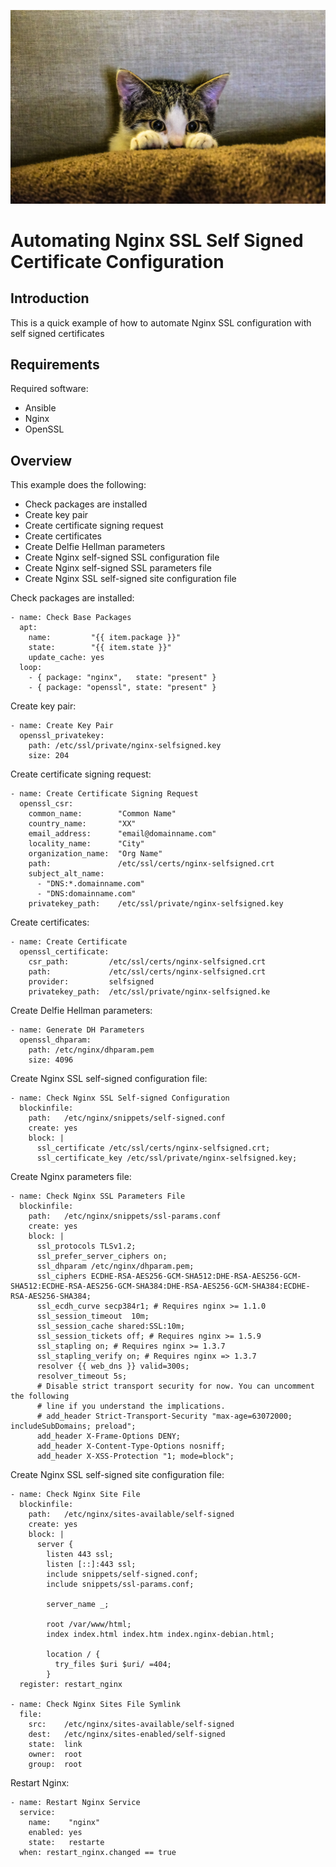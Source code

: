 ![alt tag](https://raw.githubusercontent.com/lateralblast/ansible-nginx-ssl-self-signed/master/images/self-signed.jpg)

Automating Nginx SSL Self Signed Certificate Configuration
==========================================================

Introduction
------------

This is a quick example of how to automate Nginx SSL configuration with self signed certificates

Requirements
------------

Required software:

- Ansible
- Nginx
- OpenSSL

Overview
--------

This example does the following:

- Check packages are installed
- Create key pair
- Create certificate signing request
- Create certificates
- Create Delfie Hellman parameters
- Create Nginx self-signed SSL configuration file
- Create Nginx self-signed SSL parameters file
- Create Nginx SSL self-signed site configuration file

Check packages are installed:

```
- name: Check Base Packages
  apt:
    name:         "{{ item.package }}"
    state:        "{{ item.state }}"
    update_cache: yes
  loop:
    - { package: "nginx",   state: "present" }
    - { package: "openssl", state: "present" }
```

Create key pair:

```
- name: Create Key Pair
  openssl_privatekey:
    path: /etc/ssl/private/nginx-selfsigned.key
    size: 204
```

Create certificate signing request:

```
- name: Create Certificate Signing Request
  openssl_csr:
    common_name:        "Common Name"
    country_name:       "XX"
    email_address:      "email@domainname.com"
    locality_name:      "City"
    organization_name:  "Org Name"
    path:               /etc/ssl/certs/nginx-selfsigned.crt
    subject_alt_name: 
      - "DNS:*.domainname.com"
      - "DNS:domainname.com"
    privatekey_path:    /etc/ssl/private/nginx-selfsigned.key
```

Create certificates:

```
- name: Create Certificate
  openssl_certificate:
    csr_path:         /etc/ssl/certs/nginx-selfsigned.crt
    path:             /etc/ssl/certs/nginx-selfsigned.crt
    provider:         selfsigned
    privatekey_path:  /etc/ssl/private/nginx-selfsigned.ke
```

Create Delfie Hellman parameters:

```
- name: Generate DH Parameters
  openssl_dhparam:
    path: /etc/nginx/dhparam.pem
    size: 4096
```

Create Nginx SSL self-signed configuration file:

```
- name: Check Nginx SSL Self-signed Configuration
  blockinfile:
    path:   /etc/nginx/snippets/self-signed.conf
    create: yes
    block: |
      ssl_certificate /etc/ssl/certs/nginx-selfsigned.crt;
      ssl_certificate_key /etc/ssl/private/nginx-selfsigned.key;
```

Create Nginx parameters file:

```
- name: Check Nginx SSL Parameters File
  blockinfile:
    path:   /etc/nginx/snippets/ssl-params.conf
    create: yes
    block: |
      ssl_protocols TLSv1.2;
      ssl_prefer_server_ciphers on;
      ssl_dhparam /etc/nginx/dhparam.pem;
      ssl_ciphers ECDHE-RSA-AES256-GCM-SHA512:DHE-RSA-AES256-GCM-SHA512:ECDHE-RSA-AES256-GCM-SHA384:DHE-RSA-AES256-GCM-SHA384:ECDHE-RSA-AES256-SHA384;
      ssl_ecdh_curve secp384r1; # Requires nginx >= 1.1.0
      ssl_session_timeout  10m;
      ssl_session_cache shared:SSL:10m;
      ssl_session_tickets off; # Requires nginx >= 1.5.9
      ssl_stapling on; # Requires nginx >= 1.3.7
      ssl_stapling_verify on; # Requires nginx => 1.3.7
      resolver {{ web_dns }} valid=300s;
      resolver_timeout 5s;
      # Disable strict transport security for now. You can uncomment the following
      # line if you understand the implications.
      # add_header Strict-Transport-Security "max-age=63072000; includeSubDomains; preload";
      add_header X-Frame-Options DENY;
      add_header X-Content-Type-Options nosniff;
      add_header X-XSS-Protection "1; mode=block";
```

Create Nginx SSL self-signed site configuration file:

```
- name: Check Nginx Site File
  blockinfile:
    path:   /etc/nginx/sites-available/self-signed
    create: yes
    block: |
      server {
        listen 443 ssl;
        listen [::]:443 ssl;
        include snippets/self-signed.conf;
        include snippets/ssl-params.conf;

        server_name _;

        root /var/www/html;
        index index.html index.htm index.nginx-debian.html;

        location / {
          try_files $uri $uri/ =404;
        }
  register: restart_nginx

- name: Check Nginx Sites File Symlink 
  file:
    src:    /etc/nginx/sites-available/self-signed
    dest:   /etc/nginx/sites-enabled/self-signed
    state:  link
    owner:  root
    group:  root
```

Restart Nginx:

```
- name: Restart Nginx Service
  service:
    name:    "nginx"
    enabled: yes
    state:   restarte
  when: restart_nginx.changed == true
```
